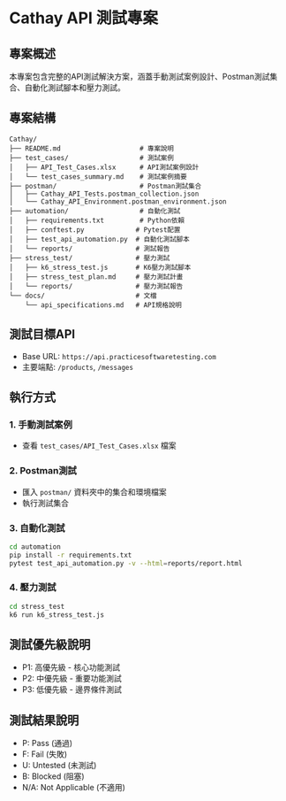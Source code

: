 # Cathay API 測試專案

## 專案概述
本專案包含完整的API測試解決方案，涵蓋手動測試案例設計、Postman測試集合、自動化測試腳本和壓力測試。

## 專案結構
```
Cathay/
├── README.md                    # 專案說明
├── test_cases/                  # 測試案例
│   ├── API_Test_Cases.xlsx      # API測試案例設計
│   └── test_cases_summary.md    # 測試案例摘要
├── postman/                     # Postman測試集合
│   ├── Cathay_API_Tests.postman_collection.json
│   └── Cathay_API_Environment.postman_environment.json
├── automation/                  # 自動化測試
│   ├── requirements.txt         # Python依賴
│   ├── conftest.py             # Pytest配置
│   ├── test_api_automation.py  # 自動化測試腳本
│   └── reports/                # 測試報告
├── stress_test/                # 壓力測試
│   ├── k6_stress_test.js       # K6壓力測試腳本
│   ├── stress_test_plan.md     # 壓力測試計畫
│   └── reports/                # 壓力測試報告
└── docs/                       # 文檔
    └── api_specifications.md   # API規格說明
```

## 測試目標API
- Base URL: `https://api.practicesoftwaretesting.com`
- 主要端點: `/products`, `/messages`

## 執行方式

### 1. 手動測試案例
- 查看 `test_cases/API_Test_Cases.xlsx` 檔案

### 2. Postman測試
- 匯入 `postman/` 資料夾中的集合和環境檔案
- 執行測試集合

### 3. 自動化測試
```bash
cd automation
pip install -r requirements.txt
pytest test_api_automation.py -v --html=reports/report.html
```

### 4. 壓力測試
```bash
cd stress_test
k6 run k6_stress_test.js
```

## 測試優先級說明
- P1: 高優先級 - 核心功能測試
- P2: 中優先級 - 重要功能測試  
- P3: 低優先級 - 邊界條件測試

## 測試結果說明
- P: Pass (通過)
- F: Fail (失敗)
- U: Untested (未測試)
- B: Blocked (阻塞)
- N/A: Not Applicable (不適用) 